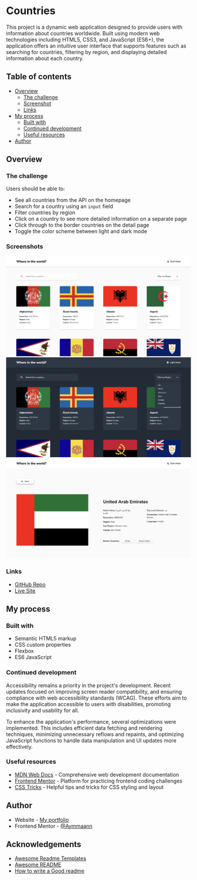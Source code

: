 # Countries

This project is a dynamic web application designed to provide users with information about countries worldwide. Built using modern web technologies including HTML5, CSS3, and JavaScript (ES6+), the application offers an intuitive user interface that supports features such as searching for countries, filtering by region, and displaying detailed information about each country.

## Table of contents

- [Overview](#overview)
  - [The challenge](#the-challenge)
  - [Screenshot](#screenshot)
  - [Links](#links)
- [My process](#my-process)
  - [Built with](#built-with)
  - [Continued development](#continued-development)
  - [Useful resources](#useful-resources)
- [Author](#author)

## Overview

### The challenge

Users should be able to:

- See all countries from the API on the homepage
- Search for a country using an `input` field
- Filter countries by region
- Click on a country to see more detailed information on a separate page
- Click through to the border countries on the detail page
- Toggle the color scheme between light and dark mode

### Screenshots

![images](./images/screenshot1.jpg)
![images](./images/screenshot2.jpg)
![images](./images/screenshot3.jpg)

### Links

- [GitHub Repo](https://github.com/Aymmaann/Countries/tree/main)
- [Live Site]()

## My process

### Built with

- Semantic HTML5 markup
- CSS custom properties
- Flexbox
- ES6 JavaScript


### Continued development

Accessibility remains a priority in the project's development. Recent updates focused on improving screen reader compatibility, and ensuring compliance with web accessibility standards (WCAG). These efforts aim to make the application accessible to users with disabilities, promoting inclusivity and usability for all.

To enhance the application's performance, several optimizations were implemented. This includes efficient data fetching and rendering techniques, minimizing unnecessary reflows and repaints, and optimizing JavaScript functions to handle data manipulation and UI updates more effectively.


### Useful resources

- [MDN Web Docs](https://developer.mozilla.org/) - Comprehensive web development documentation
- [Frontend Mentor](https://www.frontendmentor.io/challenges) - Platform for practicing frontend coding challenges
- [CSS Tricks](https://css-tricks.com/) - Helpful tips and tricks for CSS styling and layout


## Author

- Website - [My portfolio](https://ayman03-portfolio.netlify.app/)
- Frontend Mentor - [@Aymmaann](https://www.frontendmentor.io/profile/Aymmaann)
## Acknowledgements

 - [Awesome Readme Templates](https://awesomeopensource.com/project/elangosundar/awesome-README-templates)
 - [Awesome README](https://github.com/matiassingers/awesome-readme)
 - [How to write a Good readme](https://bulldogjob.com/news/449-how-to-write-a-good-readme-for-your-github-project)

